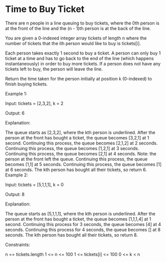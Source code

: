 # Time to Buy Ticket


There are n people in a line queuing to buy tickets, where the 0th person is at the front of the line and the (n - 1)th person is at the back of the line.

You are given a 0-indexed integer array tickets of length n where the number of tickets that the ith person would like to buy is tickets[i].

Each person takes exactly 1 second to buy a ticket. A person can only buy 1 ticket at a time and has to go back to the end of the line (which happens instantaneously) in order to buy more tickets. If a person does not have any tickets left to buy, the person will leave the line.

Return the time taken for the person initially at position k (0-indexed) to finish buying tickets.
 

Example 1:

Input: tickets = [2,3,2], k = 2

Output: 6

Explanation:

The queue starts as [2,3,2], where the kth person is underlined.
After the person at the front has bought a ticket, the queue becomes [3,2,1] at 1 second.
Continuing this process, the queue becomes [2,1,2] at 2 seconds.
Continuing this process, the queue becomes [1,2,1] at 3 seconds.
Continuing this process, the queue becomes [2,1] at 4 seconds. Note: the person at the front left the queue.
Continuing this process, the queue becomes [1,1] at 5 seconds.
Continuing this process, the queue becomes [1] at 6 seconds. The kth person has bought all their tickets, so return 6.
Example 2:

Input: tickets = [5,1,1,1], k = 0

Output: 8

Explanation:

The queue starts as [5,1,1,1], where the kth person is underlined.
After the person at the front has bought a ticket, the queue becomes [1,1,1,4] at 1 second.
Continuing this process for 3 seconds, the queue becomes [4] at 4 seconds.
Continuing this process for 4 seconds, the queue becomes [] at 8 seconds. The kth person has bought all their tickets, so return 8.
 

Constraints:

n == tickets.length
1 <= n <= 100
1 <= tickets[i] <= 100
0 <= k < n